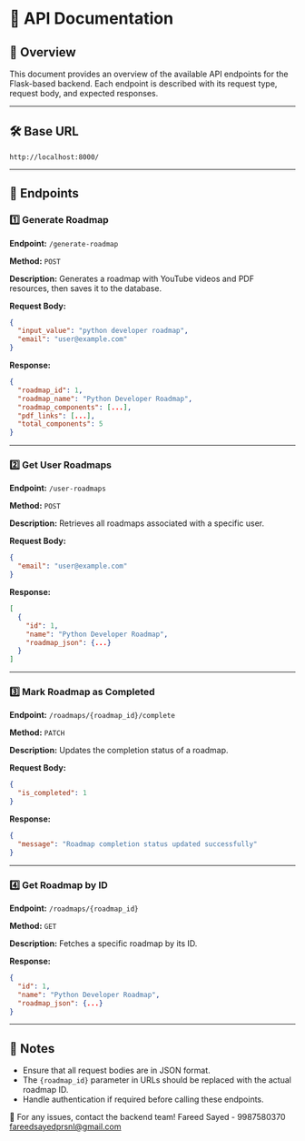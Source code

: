 # 📌 API Documentation

## 🚀 Overview
This document provides an overview of the available API endpoints for the Flask-based backend. Each endpoint is described with its request type, request body, and expected responses.

---

## 🛠 Base URL
`http://localhost:8000/`

---

## 📍 Endpoints

### 1️⃣ **Generate Roadmap**
**Endpoint:** `/generate-roadmap`

**Method:** `POST`

**Description:** Generates a roadmap with YouTube videos and PDF resources, then saves it to the database.

**Request Body:**
```json
{
  "input_value": "python developer roadmap",
  "email": "user@example.com"
}
```

**Response:**
```json
{
  "roadmap_id": 1,
  "roadmap_name": "Python Developer Roadmap",
  "roadmap_components": [...],
  "pdf_links": [...],
  "total_components": 5
}
```

---

### 2️⃣ **Get User Roadmaps**
**Endpoint:** `/user-roadmaps`

**Method:** `POST`

**Description:** Retrieves all roadmaps associated with a specific user.

**Request Body:**
```json
{
  "email": "user@example.com"
}
```

**Response:**
```json
[
  {
    "id": 1,
    "name": "Python Developer Roadmap",
    "roadmap_json": {...}
  }
]
```

---

### 3️⃣ **Mark Roadmap as Completed**
**Endpoint:** `/roadmaps/{roadmap_id}/complete`

**Method:** `PATCH`

**Description:** Updates the completion status of a roadmap.

**Request Body:**
```json
{
  "is_completed": 1
}
```

**Response:**
```json
{
  "message": "Roadmap completion status updated successfully"
}
```

---

### 4️⃣ **Get Roadmap by ID**
**Endpoint:** `/roadmaps/{roadmap_id}`

**Method:** `GET`

**Description:** Fetches a specific roadmap by its ID.

**Response:**
```json
{
  "id": 1,
  "name": "Python Developer Roadmap",
  "roadmap_json": {...}
}
```

---

## 📝 Notes
- Ensure that all request bodies are in JSON format.
- The `{roadmap_id}` parameter in URLs should be replaced with the actual roadmap ID.
- Handle authentication if required before calling these endpoints.

📩 For any issues, contact the backend team!
Fareed Sayed - 9987580370
fareedsayedprsnl@gmail.com

